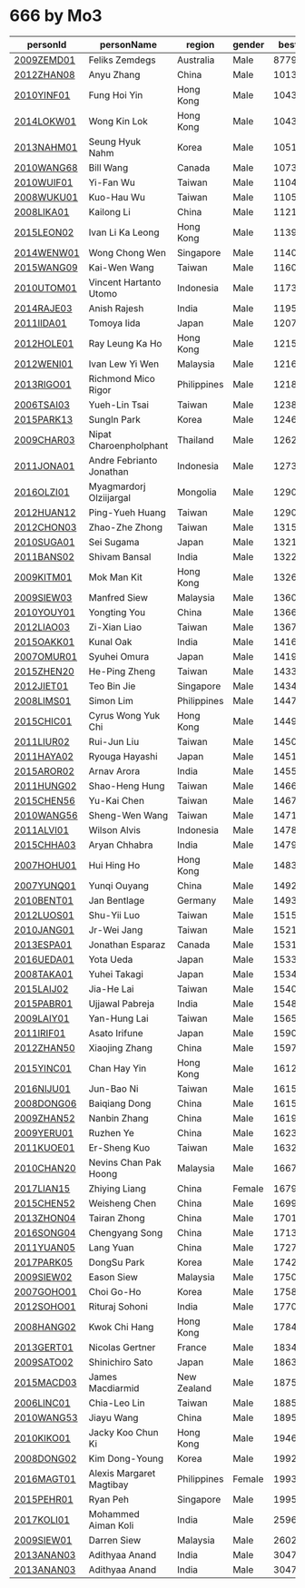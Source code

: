 # 666 by Mo3

|  personId|  personName|  region|  gender|  best|  worldRank|  continentRank|  countryRank |
| --------| --------| --------| --------| --------| --------| --------| --------|
|  [2009ZEMD01](https://www.worldcubeassociation.org/persons/2009ZEMD01)|  Feliks Zemdegs|  Australia|  Male|  8779|  2|  1|  1 |
|  [2012ZHAN08](https://www.worldcubeassociation.org/persons/2012ZHAN08)|  Anyu Zhang |  China|  Male|  10138|  7|  1|  1 |
|  [2010YINF01](https://www.worldcubeassociation.org/persons/2010YINF01)|  Fung Hoi Yin |  Hong Kong|  Male|  10436|  12|  4|  1 |
|  [2014LOKW01](https://www.worldcubeassociation.org/persons/2014LOKW01)|  Wong Kin Lok |  Hong Kong|  Male|  10439|  13|  5|  2 |
|  [2013NAHM01](https://www.worldcubeassociation.org/persons/2013NAHM01)|  Seung Hyuk Nahm |  Korea|  Male|  10518|  14|  6|  1 |
|  [2010WANG68](https://www.worldcubeassociation.org/persons/2010WANG68)|  Bill Wang|  Canada|  Male|  10733|  18|  5|  1 |
|  [2010WUIF01](https://www.worldcubeassociation.org/persons/2010WUIF01)|  Yi-Fan Wu |  Taiwan|  Male|  11047|  26|  8|  1 |
|  [2008WUKU01](https://www.worldcubeassociation.org/persons/2008WUKU01)|  Kuo-Hau Wu |  Taiwan|  Male|  11055|  27|  9|  2 |
|  [2008LIKA01](https://www.worldcubeassociation.org/persons/2008LIKA01)|  Kailong Li |  China|  Male|  11214|  33|  10|  3 |
|  [2015LEON02](https://www.worldcubeassociation.org/persons/2015LEON02)|  Ivan Li Ka Leong |  Hong Kong|  Male|  11397|  37|  13|  3 |
|  [2014WENW01](https://www.worldcubeassociation.org/persons/2014WENW01)|  Wong Chong Wen|  Singapore|  Male|  11402|  38|  14|  2 |
|  [2015WANG09](https://www.worldcubeassociation.org/persons/2015WANG09)|  Kai-Wen Wang |  Taiwan|  Male|  11607|  47|  20|  3 |
|  [2010UTOM01](https://www.worldcubeassociation.org/persons/2010UTOM01)|  Vincent Hartanto Utomo|  Indonesia|  Male|  11738|  53|  24|  2 |
|  [2014RAJE03](https://www.worldcubeassociation.org/persons/2014RAJE03)|  Anish Rajesh|  India|  Male|  11959|  63|  28|  3 |
|  [2011IIDA01](https://www.worldcubeassociation.org/persons/2011IIDA01)|  Tomoya Iida |  Japan|  Male|  12079|  69|  30|  1 |
|  [2012HOLE01](https://www.worldcubeassociation.org/persons/2012HOLE01)|  Ray Leung Ka Ho |  Hong Kong|  Male|  12153|  72|  31|  4 |
|  [2012WENI01](https://www.worldcubeassociation.org/persons/2012WENI01)|  Ivan Lew Yi Wen|  Malaysia|  Male|  12163|  74|  32|  1 |
|  [2013RIGO01](https://www.worldcubeassociation.org/persons/2013RIGO01)|  Richmond Mico Rigor|  Philippines|  Male|  12187|  75|  33|  1 |
|  [2006TSAI03](https://www.worldcubeassociation.org/persons/2006TSAI03)|  Yueh-Lin Tsai |  Taiwan|  Male|  12380|  86|  36|  4 |
|  [2015PARK13](https://www.worldcubeassociation.org/persons/2015PARK13)|  SungIn Park|  Korea|  Male|  12462|  90|  38|  5 |
|  [2009CHAR03](https://www.worldcubeassociation.org/persons/2009CHAR03)|  Nipat Charoenpholphant |  Thailand|  Male|  12629|  96|  41|  2 |
|  [2011JONA01](https://www.worldcubeassociation.org/persons/2011JONA01)|  Andre Febrianto Jonathan|  Indonesia|  Male|  12731|  102|  43|  3 |
|  [2016OLZI01](https://www.worldcubeassociation.org/persons/2016OLZI01)|  Myagmardorj Olziijargal |  Mongolia|  Male|  12901|  111|  46|  1 |
|  [2012HUAN12](https://www.worldcubeassociation.org/persons/2012HUAN12)|  Ping-Yueh Huang |  Taiwan|  Male|  12904|  112|  47|  6 |
|  [2012CHON03](https://www.worldcubeassociation.org/persons/2012CHON03)|  Zhao-Zhe Zhong |  Taiwan|  Male|  13157|  134|  52|  7 |
|  [2010SUGA01](https://www.worldcubeassociation.org/persons/2010SUGA01)|  Sei Sugama |  Japan|  Male|  13215|  138|  54|  3 |
|  [2011BANS02](https://www.worldcubeassociation.org/persons/2011BANS02)|  Shivam Bansal|  India|  Male|  13229|  140|  56|  4 |
|  [2009KITM01](https://www.worldcubeassociation.org/persons/2009KITM01)|  Mok Man Kit |  Hong Kong|  Male|  13264|  146|  59|  6 |
|  [2009SIEW03](https://www.worldcubeassociation.org/persons/2009SIEW03)|  Manfred Siew|  Malaysia|  Male|  13601|  183|  67|  2 |
|  [2010YOUY01](https://www.worldcubeassociation.org/persons/2010YOUY01)|  Yongting You |  China|  Male|  13667|  191|  72|  23 |
|  [2012LIAO03](https://www.worldcubeassociation.org/persons/2012LIAO03)|  Zi-Xian Liao |  Taiwan|  Male|  13672|  192|  73|  8 |
|  [2015OAKK01](https://www.worldcubeassociation.org/persons/2015OAKK01)|  Kunal Oak|  India|  Male|  14165|  243|  91|  6 |
|  [2007OMUR01](https://www.worldcubeassociation.org/persons/2007OMUR01)|  Syuhei Omura |  Japan|  Male|  14191|  248|  93|  7 |
|  [2015ZHEN20](https://www.worldcubeassociation.org/persons/2015ZHEN20)|  He-Ping Zheng |  Taiwan|  Male|  14335|  267|  99|  9 |
|  [2012JIET01](https://www.worldcubeassociation.org/persons/2012JIET01)|  Teo Bin Jie|  Singapore|  Male|  14344|  269|  100|  7 |
|  [2008LIMS01](https://www.worldcubeassociation.org/persons/2008LIMS01)|  Simon Lim |  Philippines|  Male|  14476|  284|  106|  7 |
|  [2015CHIC01](https://www.worldcubeassociation.org/persons/2015CHIC01)|  Cyrus Wong Yuk Chi |  Hong Kong|  Male|  14490|  286|  108|  7 |
|  [2011LIUR02](https://www.worldcubeassociation.org/persons/2011LIUR02)|  Rui-Jun Liu |  Taiwan|  Male|  14508|  289|  110|  11 |
|  [2011HAYA02](https://www.worldcubeassociation.org/persons/2011HAYA02)|  Ryouga Hayashi |  Japan|  Male|  14514|  291|  111|  9 |
|  [2015AROR02](https://www.worldcubeassociation.org/persons/2015AROR02)|  Arnav Arora|  India|  Male|  14554|  296|  112|  7 |
|  [2011HUNG02](https://www.worldcubeassociation.org/persons/2011HUNG02)|  Shao-Heng Hung |  Taiwan|  Male|  14668|  311|  118|  12 |
|  [2015CHEN56](https://www.worldcubeassociation.org/persons/2015CHEN56)|  Yu-Kai Chen |  Taiwan|  Male|  14673|  312|  119|  13 |
|  [2010WANG56](https://www.worldcubeassociation.org/persons/2010WANG56)|  Sheng-Wen Wang |  Taiwan|  Male|  14714|  315|  121|  15 |
|  [2011ALVI01](https://www.worldcubeassociation.org/persons/2011ALVI01)|  Wilson Alvis|  Indonesia|  Male|  14786|  327|  125|  8 |
|  [2015CHHA03](https://www.worldcubeassociation.org/persons/2015CHHA03)|  Aryan Chhabra|  India|  Male|  14795|  328|  126|  8 |
|  [2007HOHU01](https://www.worldcubeassociation.org/persons/2007HOHU01)|  Hui Hing Ho |  Hong Kong|  Male|  14839|  338|  128|  8 |
|  [2007YUNQ01](https://www.worldcubeassociation.org/persons/2007YUNQ01)|  Yunqi Ouyang |  China|  Male|  14923|  354|  133|  47 |
|  [2010BENT01](https://www.worldcubeassociation.org/persons/2010BENT01)|  Jan Bentlage|  Germany|  Male|  14935|  355|  116|  18 |
|  [2012LUOS01](https://www.worldcubeassociation.org/persons/2012LUOS01)|  Shu-Yii Luo |  Taiwan|  Male|  15152|  386|  145|  16 |
|  [2010JANG01](https://www.worldcubeassociation.org/persons/2010JANG01)|  Jr-Wei Jang |  Taiwan|  Male|  15213|  392|  148|  18 |
|  [2013ESPA01](https://www.worldcubeassociation.org/persons/2013ESPA01)|  Jonathan Esparaz|  Canada|  Male|  15310|  402|  94|  8 |
|  [2016UEDA01](https://www.worldcubeassociation.org/persons/2016UEDA01)|  Yota Ueda |  Japan|  Male|  15336|  409|  153|  11 |
|  [2008TAKA01](https://www.worldcubeassociation.org/persons/2008TAKA01)|  Yuhei Takagi |  Japan|  Male|  15342|  412|  154|  12 |
|  [2015LAIJ02](https://www.worldcubeassociation.org/persons/2015LAIJ02)|  Jia-He Lai |  Taiwan|  Male|  15404|  422|  158|  20 |
|  [2015PABR01](https://www.worldcubeassociation.org/persons/2015PABR01)|  Ujjawal Pabreja|  India|  Male|  15480|  436|  161|  12 |
|  [2009LAIY01](https://www.worldcubeassociation.org/persons/2009LAIY01)|  Yan-Hung Lai |  Taiwan|  Male|  15657|  463|  174|  22 |
|  [2011IRIF01](https://www.worldcubeassociation.org/persons/2011IRIF01)|  Asato Irifune |  Japan|  Male|  15908|  506|  182|  13 |
|  [2012ZHAN50](https://www.worldcubeassociation.org/persons/2012ZHAN50)|  Xiaojing Zhang |  China|  Male|  15976|  520|  188|  69 |
|  [2015YINC01](https://www.worldcubeassociation.org/persons/2015YINC01)|  Chan Hay Yin |  Hong Kong|  Male|  16128|  545|  197|  10 |
|  [2016NIJU01](https://www.worldcubeassociation.org/persons/2016NIJU01)|  Jun-Bao Ni |  Taiwan|  Male|  16154|  547|  198|  25 |
|  [2008DONG06](https://www.worldcubeassociation.org/persons/2008DONG06)|  Baiqiang Dong |  China|  Male|  16157|  548|  199|  73 |
|  [2009ZHAN52](https://www.worldcubeassociation.org/persons/2009ZHAN52)|  Nanbin Zhang |  China|  Male|  16193|  554|  203|  74 |
|  [2009YERU01](https://www.worldcubeassociation.org/persons/2009YERU01)|  Ruzhen Ye |  China|  Male|  16236|  561|  209|  78 |
|  [2011KUOE01](https://www.worldcubeassociation.org/persons/2011KUOE01)|  Er-Sheng Kuo |  Taiwan|  Male|  16321|  578|  214|  29 |
|  [2010CHAN20](https://www.worldcubeassociation.org/persons/2010CHAN20)|  Nevins Chan Pak Hoong |  Malaysia|  Male|  16673|  643|  243|  9 |
|  [2017LIAN15](https://www.worldcubeassociation.org/persons/2017LIAN15)|  Zhiying Liang |  China|  Female|  16790|  660|  248|  95 |
|  [2015CHEN52](https://www.worldcubeassociation.org/persons/2015CHEN52)|  Weisheng Chen |  China|  Male|  16991|  701|  266|  105 |
|  [2013ZHON04](https://www.worldcubeassociation.org/persons/2013ZHON04)|  Tairan Zhong |  China|  Male|  17013|  705|  267|  106 |
|  [2016SONG04](https://www.worldcubeassociation.org/persons/2016SONG04)|  Chengyang Song |  China|  Male|  17133|  728|  278|  114 |
|  [2011YUAN05](https://www.worldcubeassociation.org/persons/2011YUAN05)|  Lang Yuan |  China|  Male|  17279|  753|  287|  117 |
|  [2017PARK05](https://www.worldcubeassociation.org/persons/2017PARK05)|  DongSu Park |  Korea|  Male|  17420|  774|  297|  17 |
|  [2009SIEW02](https://www.worldcubeassociation.org/persons/2009SIEW02)|  Eason Siew|  Malaysia|  Male|  17502|  790|  303|  11 |
|  [2007GOHO01](https://www.worldcubeassociation.org/persons/2007GOHO01)|  Choi Go-Ho |  Korea|  Male|  17589|  811|  314|  18 |
|  [2012SOHO01](https://www.worldcubeassociation.org/persons/2012SOHO01)|  Rituraj Sohoni|  India|  Male|  17704|  835|  322|  25 |
|  [2008HANG02](https://www.worldcubeassociation.org/persons/2008HANG02)|  Kwok Chi Hang |  Hong Kong|  Male|  17845|  877|  335|  14 |
|  [2013GERT01](https://www.worldcubeassociation.org/persons/2013GERT01)|  Nicolas Gertner|  France|  Male|  18340|  988|  308|  20 |
|  [2009SATO02](https://www.worldcubeassociation.org/persons/2009SATO02)|  Shinichiro Sato |  Japan|  Male|  18638|  1051|  397|  28 |
|  [2015MACD03](https://www.worldcubeassociation.org/persons/2015MACD03)|  James Macdiarmid|  New Zealand|  Male|  18753|  1073|  23|  7 |
|  [2006LINC01](https://www.worldcubeassociation.org/persons/2006LINC01)|  Chia-Leo Lin |  Taiwan|  Male|  18858|  1098|  409|  44 |
|  [2010WANG53](https://www.worldcubeassociation.org/persons/2010WANG53)|  Jiayu Wang |  China|  Male|  18950|  1115|  415|  171 |
|  [2010KIKO01](https://www.worldcubeassociation.org/persons/2010KIKO01)|  Jacky Koo Chun Ki |  Hong Kong|  Male|  19469|  1223|  455|  17 |
|  [2008DONG02](https://www.worldcubeassociation.org/persons/2008DONG02)|  Kim Dong-Young|  Korea|  Male|  19921|  1337|  494|  31 |
|  [2016MAGT01](https://www.worldcubeassociation.org/persons/2016MAGT01)|  Alexis Margaret Magtibay|  Philippines|  Female|  19931|  1340|  496|  31 |
|  [2015PEHR01](https://www.worldcubeassociation.org/persons/2015PEHR01)|  Ryan Peh |  Singapore|  Male|  19952|  1346|  498|  17 |
|  [2017KOLI01](https://www.worldcubeassociation.org/persons/2017KOLI01)|  Mohammed Aiman Koli|  India|  Male|  25967|  2471|  848|  70 |
|  [2009SIEW01](https://www.worldcubeassociation.org/persons/2009SIEW01)|  Darren Siew|  Malaysia|  Male|  26024|  2478|  852|  42 |
|  [2013ANAN03](https://www.worldcubeassociation.org/persons/2013ANAN03)|  Adithyaa Anand|  India|  Male|  30475|  2977|  985|  97 |
|  [2013ANAN03](https://www.worldcubeassociation.org/persons/2013ANAN03)|  Adithyaa Anand|  India|  Male|  30475|  2977|  985|  97 |
